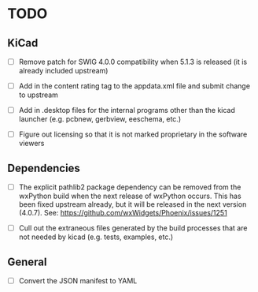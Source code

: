 # TODO

## KiCad

- [ ] Remove patch for SWIG 4.0.0 compatibility when 5.1.3 is released (it is already included upstream)
- [ ] Add in the content rating tag to the appdata.xml file and submit change to upstream
- [ ] Add in .desktop files for the internal programs other than the kicad launcher (e.g. pcbnew, gerbview, eeschema, etc.)
- [ ] Figure out licensing so that it is not marked proprietary in the software viewers


## Dependencies

- [ ] The explicit pathlib2 package dependency can be removed from the wxPython build when the next release of wxPython occurs.
      This has been fixed upstream already, but it will be released in the next version (4.0.7).
      See: https://github.com/wxWidgets/Phoenix/issues/1251

- [ ] Cull out the extraneous files generated by the build processes that are not needed by kicad (e.g. tests, examples, etc.)


## General

- [ ] Convert the JSON manifest to YAML

